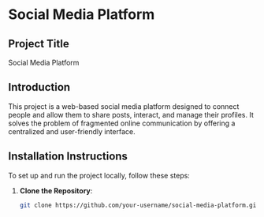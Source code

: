 # Social Media Platform

## Project Title
Social Media Platform

## Introduction
This project is a web-based social media platform designed to connect people and allow them to share posts, interact, and manage their profiles. It solves the problem of fragmented online communication by offering a centralized and user-friendly interface.

## Installation Instructions
To set up and run the project locally, follow these steps:

1. **Clone the Repository**:
   ```bash
   git clone https://github.com/your-username/social-media-platform.git
